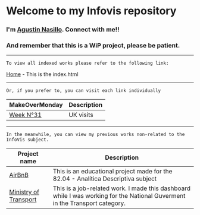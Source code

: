 # Welcome to my Infovis repository

### I'm [Agustin Nasillo](https://www.linkedin.com/in/agustin-nasillo/). Connect with me!!

### And remember that this is a WiP project, please be patient.

--------------------

	To view all indexed works please refer to the following link:

[Home](https://anasillo.github.io/infovis/index.html) - This is the index.html

--------------------

	Or, if you prefer to, you can visit each link individually
| MakeOverMonday | Description |
| -------------------- | -------------------- |
| [Week N°31](https://anasillo.github.io/infovis/jobs/mom/w31.html) | UK visits | 

--------------------

	In the meanwhile, you can view my previous works non-related to the InfoVis subject.
| Project name | Description |
| -------------------- | -------------------- |
|[AirBnB](https://anasillo.github.io/infovis/jobs/previouswork/airbnb.html) | This is an educational project made for the 82.04 - Analítica Descriptiva subject |
|[Ministry of Transport](https://anasillo.github.io/infovis/jobs/previouswork/transport.html) | This is a job-related work. I made this dashboard while I was working for the National Guverment in the Transport category. |
 
